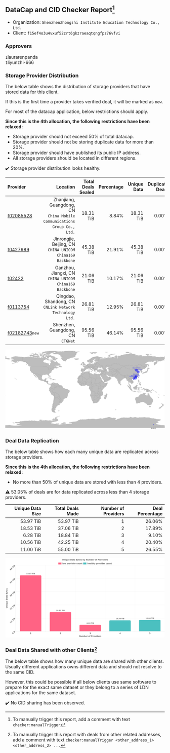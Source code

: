 ## DataCap and CID Checker Report[^1]
 - Organization: `ShenzhenZhongzhi Institute Education Technology Co., Ltd.`
 - Client: `f15ef4o3u4vxuf52zrt6gkzraeaqtqngfpz76vfvi`
### Approvers
`1`laurarenpanda<br/>`1`liyunzhi-666

### Storage Provider Distribution
The below table shows the distribution of storage providers that have stored data for this client.

If this is the first time a provider takes verified deal, it will be marked as `new`.

For most of the datacap application, below restrictions should apply.

**Since this is the 4th allocation, the following restrictions have been relaxed:**
 - Storage provider should not exceed 50% of total datacap.
 - Storage provider should not be storing duplicate data for more than 20%.
 - Storage provider should have published its public IP address.
 - All storage providers should be located in different regions.

✔️ Storage provider distribution looks healthy.

| Provider                                                    |                                                                   Location | Total Deals Sealed | Percentage | Unique Data | Duplicate Deals |
| :---------------------------------------------------------- | -------------------------------------------------------------------------: | -----------------: | ---------: | ----------: | --------------: |
| [f02085528](https://filfox.info/en/address/f02085528)       | Zhanjiang, Guangdong, CN<br/>`China Mobile Communications Group Co., Ltd.` |          18.31 TiB |      8.84% |   18.31 TiB |           0.00% |
| [f0427989](https://filfox.info/en/address/f0427989)         |               Jinrongjie, Beijing, CN<br/>`CHINA UNICOM China169 Backbone` |          45.38 TiB |     21.91% |   45.38 TiB |           0.00% |
| [f02422](https://filfox.info/en/address/f02422)             |                  Ganzhou, Jiangxi, CN<br/>`CHINA UNICOM China169 Backbone` |          21.06 TiB |     10.17% |   21.06 TiB |           0.00% |
| [f0113754](https://filfox.info/en/address/f0113754)         |                 Qingdao, Shandong, CN<br/>`CNLink Network Technology Ltd.` |          26.81 TiB |     12.95% |   26.81 TiB |           0.00% |
| [f02182743](https://filfox.info/en/address/f02182743)`new`  |                                       Shenzhen, Guangdong, CN<br/>`CTGNet` |          95.56 TiB |     46.14% |   95.56 TiB |           0.00% |

<img src="https://raw.githubusercontent.com/data-preservation-programs/filplus-checker-assets/main/filecoin-project/filecoin-plus-large-datasets/issues/1903/1684131479094.png"/>

### Deal Data Replication
The below table shows how each many unique data are replicated across storage providers.


**Since this is the 4th allocation, the following restrictions have been relaxed:**
- No more than 50% of unique data are stored with less than 4 providers.

⚠️ 53.05% of deals are for data replicated across less than 4 storage providers.

| Unique Data Size | Total Deals Made | Number of Providers | Deal Percentage |
| ---------------: | ---------------: | ------------------: | --------------: |
|        53.97 TiB |        53.97 TiB |                   1 |          26.06% |
|        18.53 TiB |        37.06 TiB |                   2 |          17.89% |
|         6.28 TiB |        18.84 TiB |                   3 |           9.10% |
|        10.56 TiB |        42.25 TiB |                   4 |          20.40% |
|        11.00 TiB |        55.00 TiB |                   5 |          26.55% |

<img src="https://raw.githubusercontent.com/data-preservation-programs/filplus-checker-assets/main/filecoin-project/filecoin-plus-large-datasets/issues/1903/1684131479834.png"/>

### Deal Data Shared with other Clients[^3]
The below table shows how many unique data are shared with other clients.
Usually different applications owns different data and should not resolve to the same CID.

However, this could be possible if all below clients use same software to prepare for the exact same dataset or they belong to a series of LDN applications for the same dataset.

✔️ No CID sharing has been observed.

[^1]: To manually trigger this report, add a comment with text `checker:manualTrigger`

[^2]: Deals from those addresses are combined into this report as they are specified with `checker:manualTrigger`

[^3]: To manually trigger this report with deals from other related addresses, add a comment with text `checker:manualTrigger <other_address_1> <other_address_2> ...`
